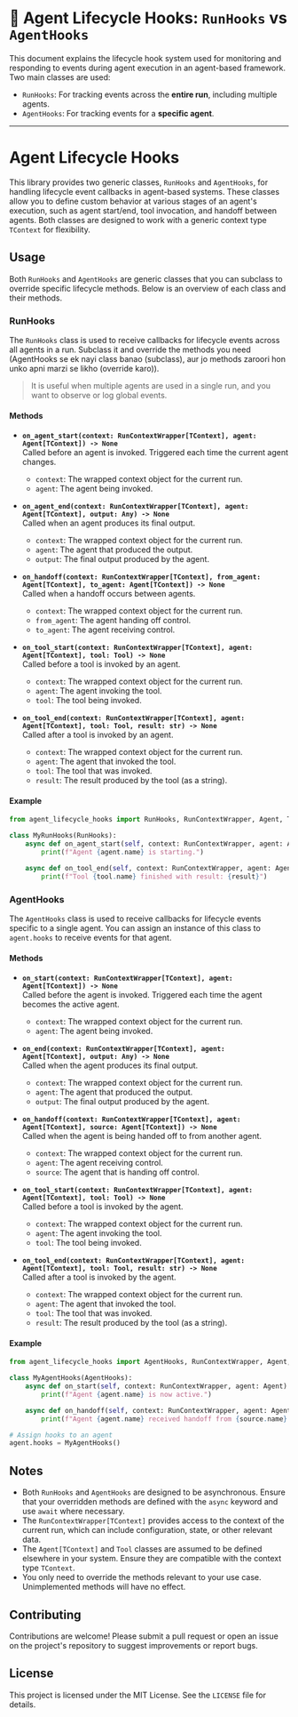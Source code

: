 # 🔄 Agent Lifecycle Hooks: `RunHooks` vs `AgentHooks`

This document explains the lifecycle hook system used for monitoring and responding to events during agent execution in an agent-based framework. Two main classes are used:

- `RunHooks`: For tracking events across the **entire run**, including multiple agents.
- `AgentHooks`: For tracking events for a **specific agent**.

---

# Agent Lifecycle Hooks

This library provides two generic classes, `RunHooks` and `AgentHooks`, for handling lifecycle event callbacks in agent-based systems. These classes allow you to define custom behavior at various stages of an agent's execution, such as agent start/end, tool invocation, and handoff between agents. Both classes are designed to work with a generic context type `TContext` for flexibility.

## Usage

Both `RunHooks` and `AgentHooks` are generic classes that you can subclass to override specific lifecycle methods. Below is an overview of each class and their methods.

### RunHooks

The `RunHooks` class is used to receive callbacks for lifecycle events across all agents in a run. Subclass it and override the methods you need (AgentHooks se ek nayi class banao (subclass), aur jo methods zaroori hon unko apni marzi se likho (override karo)).

> It is useful when multiple agents are used in a single run, and you want to observe or log global events.

#### Methods

- **`on_agent_start(context: RunContextWrapper[TContext], agent: Agent[TContext]) -> None`**  
  Called before an agent is invoked. Triggered each time the current agent changes.  
  - `context`: The wrapped context object for the current run.  
  - `agent`: The agent being invoked.

- **`on_agent_end(context: RunContextWrapper[TContext], agent: Agent[TContext], output: Any) -> None`**  
  Called when an agent produces its final output.  
  - `context`: The wrapped context object for the current run.  
  - `agent`: The agent that produced the output.  
  - `output`: The final output produced by the agent.

- **`on_handoff(context: RunContextWrapper[TContext], from_agent: Agent[TContext], to_agent: Agent[TContext]) -> None`**  
  Called when a handoff occurs between agents.  
  - `context`: The wrapped context object for the current run.  
  - `from_agent`: The agent handing off control.  
  - `to_agent`: The agent receiving control.

- **`on_tool_start(context: RunContextWrapper[TContext], agent: Agent[TContext], tool: Tool) -> None`**  
  Called before a tool is invoked by an agent.  
  - `context`: The wrapped context object for the current run.  
  - `agent`: The agent invoking the tool.  
  - `tool`: The tool being invoked.

- **`on_tool_end(context: RunContextWrapper[TContext], agent: Agent[TContext], tool: Tool, result: str) -> None`**  
  Called after a tool is invoked by an agent.  
  - `context`: The wrapped context object for the current run.  
  - `agent`: The agent that invoked the tool.  
  - `tool`: The tool that was invoked.  
  - `result`: The result produced by the tool (as a string).

#### Example

```python
from agent_lifecycle_hooks import RunHooks, RunContextWrapper, Agent, Tool

class MyRunHooks(RunHooks):
    async def on_agent_start(self, context: RunContextWrapper, agent: Agent) -> None:
        print(f"Agent {agent.name} is starting.")

    async def on_tool_end(self, context: RunContextWrapper, agent: Agent, tool: Tool, result: str) -> None:
        print(f"Tool {tool.name} finished with result: {result}")
```

### AgentHooks

The `AgentHooks` class is used to receive callbacks for lifecycle events specific to a single agent. You can assign an instance of this class to `agent.hooks` to receive events for that agent.

#### Methods

- **`on_start(context: RunContextWrapper[TContext], agent: Agent[TContext]) -> None`**  
  Called before the agent is invoked. Triggered each time the agent becomes the active agent.  
  - `context`: The wrapped context object for the current run.  
  - `agent`: The agent being invoked.

- **`on_end(context: RunContextWrapper[TContext], agent: Agent[TContext], output: Any) -> None`**  
  Called when the agent produces its final output.  
  - `context`: The wrapped context object for the current run.  
  - `agent`: The agent that produced the output.  
  - `output`: The final output produced by the agent.

- **`on_handoff(context: RunContextWrapper[TContext], agent: Agent[TContext], source: Agent[TContext]) -> None`**  
  Called when the agent is being handed off to from another agent.  
  - `context`: The wrapped context object for the current run.  
  - `agent`: The agent receiving control.  
  - `source`: The agent that is handing off control.

- **`on_tool_start(context: RunContextWrapper[TContext], agent: Agent[TContext], tool: Tool) -> None`**  
  Called before a tool is invoked by the agent.  
  - `context`: The wrapped context object for the current run.  
  - `agent`: The agent invoking the tool.  
  - `tool`: The tool being invoked.

- **`on_tool_end(context: RunContextWrapper[TContext], agent: Agent[TContext], tool: Tool, result: str) -> None`**  
  Called after a tool is invoked by the agent.  
  - `context`: The wrapped context object for the current run.  
  - `agent`: The agent that invoked the tool.  
  - `tool`: The tool that was invoked.  
  - `result`: The result produced by the tool (as a string).

#### Example

```python
from agent_lifecycle_hooks import AgentHooks, RunContextWrapper, Agent, Tool

class MyAgentHooks(AgentHooks):
    async def on_start(self, context: RunContextWrapper, agent: Agent) -> None:
        print(f"Agent {agent.name} is now active.")

    async def on_handoff(self, context: RunContextWrapper, agent: Agent, source: Agent) -> None:
        print(f"Agent {agent.name} received handoff from {source.name}.")

# Assign hooks to an agent
agent.hooks = MyAgentHooks()
```

## Notes

- Both `RunHooks` and `AgentHooks` are designed to be asynchronous. Ensure that your overridden methods are defined with the `async` keyword and use `await` where necessary.
- The `RunContextWrapper[TContext]` provides access to the context of the current run, which can include configuration, state, or other relevant data.
- The `Agent[TContext]` and `Tool` classes are assumed to be defined elsewhere in your system. Ensure they are compatible with the context type `TContext`.
- You only need to override the methods relevant to your use case. Unimplemented methods will have no effect.

## Contributing

Contributions are welcome! Please submit a pull request or open an issue on the project's repository to suggest improvements or report bugs.

## License

This project is licensed under the MIT License. See the `LICENSE` file for details.